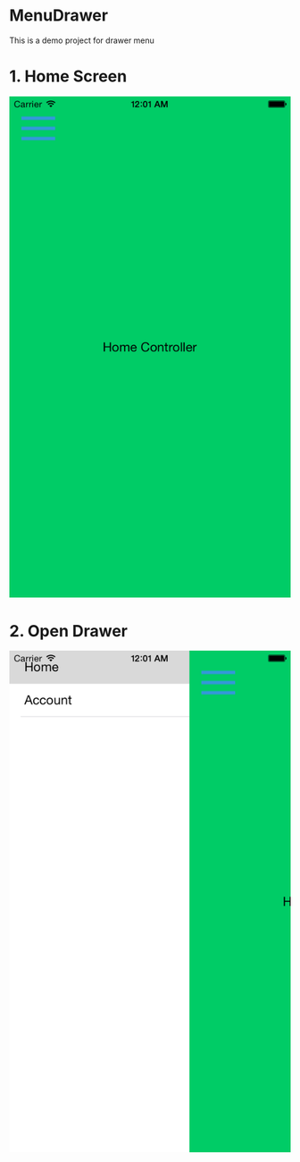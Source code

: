 # MenuDrawer
This is a demo project for drawer menu


# 1. Home Screen
![Home Screen](homeScreen.png "Home Screen")

# 2. Open Drawer
![Open Drawer](DrawerOpen.png "Open Drawer")
